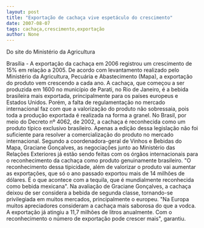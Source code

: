 ```yaml
---
layout: post
title: "Exportação de cachaça vive espetáculo do crescimento"
date: 2007-08-07
tags: cachaça,crescimento,exportação
author: None
---
```

Do site do Minist&eacute;rio da Agricultura 

Bras&iacute;lia - A exporta&ccedil;&atilde;o da cacha&ccedil;a em 2006 registrou um crescimento de 15% em rela&ccedil;&atilde;o a 2005. De acordo com levantamento realizado pelo Minist&eacute;rio da Agricultura, Pecu&aacute;ria e Abastecimento (Mapa), a exporta&ccedil;&atilde;o do produto vem crescendo a cada ano.
A cacha&ccedil;a, que come&ccedil;ou a ser produzida em 1600 no munic&iacute;pio de Parati, no Rio de Janeiro, &eacute; a bebida brasileira mais exportada, principalmente para os pa&iacute;ses europeus e Estados Unidos. Por&eacute;m, a falta de regulamenta&ccedil;&atilde;o no mercado internacional faz com que a valoriza&ccedil;&atilde;o do produto n&atilde;o sobressaia, pois toda a produ&ccedil;&atilde;o exportada &eacute; realizada na forma a granel. 
No Brasil, por meio do Decreto n&ordm; 4062, de 2002, a cacha&ccedil;a &eacute; reconhecida como um produto t&iacute;pico exclusivo brasileiro. Apenas a edi&ccedil;&atilde;o dessa legisla&ccedil;&atilde;o n&atilde;o foi suficiente para resolver a comercializa&ccedil;&atilde;o do produto no mercado internacional. 
Segundo a coordenadora-geral de Vinhos e Bebidas do Mapa, Graciane Gon&ccedil;alves, as negocia&ccedil;&otilde;es junto ao Minist&eacute;rio das Rela&ccedil;&otilde;es Exteriores j&aacute; est&atilde;o sendo feitas com os &oacute;rg&atilde;os internacionais para o reconhecimento da cacha&ccedil;a como produto genuinamente brasileiro. &quot;O reconhecimento dessa tipicidade, al&eacute;m de valorizar o produto vai aumentar as exporta&ccedil;&otilde;es, que s&oacute; o ano passado exportou mais de 14 milh&otilde;es de d&oacute;lares. &Eacute; o que acontece com a tequila, que &eacute; mundialmente reconhecida como bebida mexicana&quot;. 
Na avalia&ccedil;&atilde;o de Graciane Gon&ccedil;alves, a cacha&ccedil;a deixou de ser considera a bebida de segunda classe, tornando-se privilegiada em muitos mercados, principalmente o europeu. &quot;Na Europa muitos apreciadores consideram a cacha&ccedil;a mais saborosa do que a vodca. A exporta&ccedil;&atilde;o j&aacute; atingiu a 11,7 milh&otilde;es de litros anualmente. Com o reconhecimento o n&uacute;mero de exporta&ccedil;&atilde;o pode crescer mais&quot;, garantiu.  